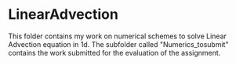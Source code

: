 # LinearAdvection
This folder contains my work on numerical schemes to solve Linear Advection equation in 1d.
The subfolder called "Numerics_tosubmit" contains the work submitted for the evaluation of the assignment.

